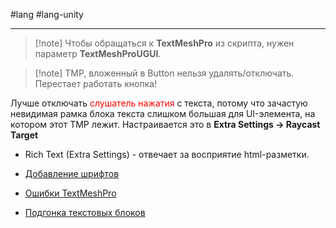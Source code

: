 #lang #lang-unity  

---
> [!note] Чтобы обращаться к **TextMeshPro** из скрипта, нужен параметр **TextMeshProUGUI**.

> [!note] TMP, вложенный в Button нельзя удалять/отключать. Перестает работать кнопка! 

Лучше отключать <font color="#ff0000">слушатель нажатия</font> с текста, потому что зачастую невидимая рамка блока текста слишком большая для UI-элемента, на котором этот TMP лежит.
Настраивается это в **Extra Settings -> Raycast Target**

- Rich Text (Extra Settings) - отвечает за восприятие html-разметки.

- [Добавление шрифтов](2.%20Frameworks/C-sharp%20-%20Unity/5.%20UI/TextMeshPro/Добавление%20шрифтов.md)
- [Ошибки TextMeshPro](2.%20Frameworks/C-sharp%20-%20Unity/5.%20UI/TextMeshPro/Ошибки%20TextMeshPro.md)
- [Подгонка текстовых блоков](2.%20Frameworks/C-sharp%20-%20Unity/5.%20UI/TextMeshPro/Подгонка%20текстовых%20блоков.md)